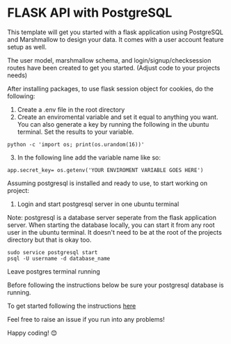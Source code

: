 # FLASK API with PostgreSQL

This template will get you started with a flask application using PostgreSQL and Marshmallow to design your data. It comes with a user account feature setup as well.

The user model, marshmallow schema, and login/signup/checksession routes have been created to get you started. (Adjust code to your projects needs)

After installing packages, to use flask session object for cookies, do the following:

1. Create a .env file in the root directory
2. Create an enviromental variable and set it equal to anything you want. You can also generate a key by running the following in the ubuntu terminal. Set the results to your variable.

```
python -c 'import os; print(os.urandom(16))'
```

3. In the following line add the variable name like so:

```
app.secret_key= os.getenv('YOUR ENVIROMENT VARIABLE GOES HERE')
```

Assuming postgresql is installed and ready to use, to start working on project:

1. Login and start postgresql server in one ubuntu terminal

Note: postgresql is a database server seperate from the flask application server. When starting the database locally, you can start it from any root user in the ubuntu terminal. It doesn't need to be at the root of the projects directory but that is okay too.

```
sudo service postgresql start
psql -U username -d database_name
```

Leave postgres terminal running

Before following the instructions below be sure your postgresql database is running.

To get started following the instructions [here](https://ruthr.hashnode.dev/api-template-with-flask-sqlalchemy-postgresql)

Feel free to raise an issue if you run into any problems!

Happy coding! 😊

